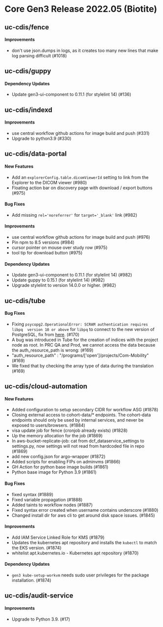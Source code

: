 # Core Gen3 Release 2022.05 (Biotite)

## uc-cdis/fence

#### Improvements
  - don't use json.dumps in logs, as it creates too many new lines that make 
    log parsing difficult (#1018)

## uc-cdis/guppy

#### Dependency Updates
  - Update gen3-ui-component to 0.11.1 (for stylelint 14) (#136)

## uc-cdis/indexd

#### Improvements
  - use central workflow github actions for image build and push (#331)
  - Upgrade to python3.9 (#330)

## uc-cdis/data-portal

#### New Features
  - Add an `explorerConfig.table.dicomViewerId` setting to link from the 
    Explorer to the DICOM viewer (#980)
  - Floating action bar on discovery page with download / export buttons (#975)

#### Bug Fixes
  - Add missing `rel='noreferrer'` for `target='_blank'` link (#982)

#### Improvements
  - use central workflow github actions for image build and push (#976)
  - Pin npm to 8.5 versions (#984)
  - cursor pointer on mouse over study row (#975)
  - tool tip for download button (#975)

#### Dependency Updates
  - Update gen3-ui-component to 0.11.1 (for stylelint 14) (#982)
  - Update guppy to 0.15.1 (for stylelint 14) (#982)
  - Upgrade stylelint to version 14.0.0 or higher. (#982)

## uc-cdis/tube

#### Bug Fixes
  - Fixing `psycopg2.OperationalError: SCRAM authentication requires libpq 
    version 10 or above` for `libpq` to connect to the new version of 
    PostgreSQL, fix from [here](https://stackoverflow.com/a/62808487/1030110). 
    (#170)
  - A bug was introduced in Tube for the creation of indices with the project 
    node as root. In PRC QA and Prod, we cannot access the data because the 
    auth_resource_path is wrong: (#169)
  - "auth_resource_path" : "/programs/['open']/projects/Com-Mobility" (#169)
  - We fixed that by checking the array type of data during the translation 
    (#169)

## uc-cdis/cloud-automation

#### New Features
  - Added configuration to setup secondary CIDR for workflow ASG (#1878)
  - Closing external access to cohort-data/* endpoints. The cohort-data 
    endpoints should only be used by internal services, and never be exposed to 
    users/browsers. (#1884)
  - visa update job for fence (cronjob already exists) (#1828)
  - Up the memory allocation for the job (#1869)
  - In aws-bucket-replicate-job: cat from dcf_dataservice_settings to 
    settings.py, now settings will not read from hardcoded file in repo (#1869)
  - add new config.json for argo-wrapper (#1872)
  - Added scripts for enabling FIPs on adminvms (#1866)
  - GH Action for python base image builds (#1861)
  - Python base image for Python 3.9 (#1861)

#### Bug Fixes
  - fixed syntax (#1889)
  - Fixed variable propagation (#1888)
  - Added taints to workflow nodes (#1887)
  - Fixed syntax error created when username contains underscore (#1880)
  - Changed install dir for aws cli to get around disk space issues. (#1845)

#### Improvements
  - Add IAM Service Linked Role for KMS (#1879)
  - Updates the kubernetes apt repository and installs the `kubectl` to match 
    the EKS version. (#1874)
  - whitelist apt.kubernetes.io - Kubernetes apt repository (#1870)

#### Dependency Updates
  - `gen3 kube-setup-workvm` needs sudo user privileges for the package 
    installation. (#1874)

## uc-cdis/audit-service

#### Improvements
  - Upgrade to Python 3.9. (#17)

